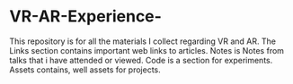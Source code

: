 # VR-AR-Experience-
This repository is for all the materials I collect regarding VR and AR. The Links section contains important web links to articles. Notes is Notes from talks that i have attended or viewed. Code is a section for experiments. Assets contains, well assets for projects. 
